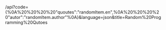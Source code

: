 /api?code={%0A%20%20%20%20"quoutes":"randomItem.en",%0A%20%20%20%20"autor":"randomItem.author"%0A}&language=json&title=Random%20Programming%20Qutoes